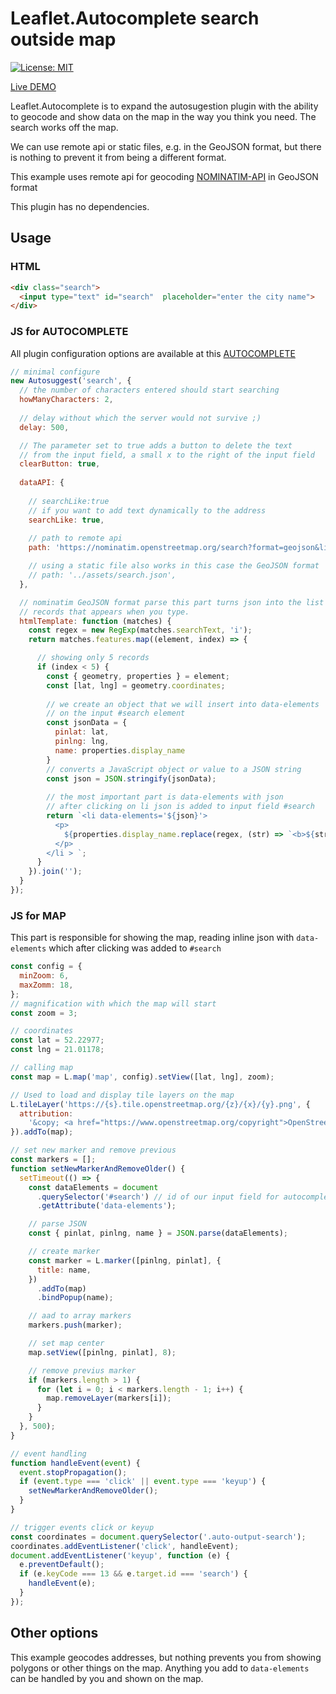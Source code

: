 # Leaflet.Autocomplete search outside map

[![License: MIT](https://img.shields.io/badge/License-MIT-blue.svg)](https://opensource.org/licenses/MIT)

[Live DEMO](https://tomik23.github.io/Leaflet.Autocomplete/)

Leaflet.Autocomplete is to expand the autosugestion plugin with the ability to geocode and show data on the map in the way you think you need. The search works off the map.

We can use remote api or static files, e.g. in the GeoJSON format, but there is nothing to prevent it from being a different format.

This example uses remote api for geocoding [NOMINATIM-API](https://nominatim.org/release-docs/latest/api/Search/) in GeoJSON format

This plugin has no dependencies.

## Usage

### HTML

```html
<div class="search">
  <input type="text" id="search"  placeholder="enter the city name">
</div>
```

### JS for AUTOCOMPLETE

All plugin configuration options are available at this [AUTOCOMPLETE](https://github.com/tomik23/autosuggest)

```js
// minimal configure
new Autosuggest('search', {
  // the number of characters entered should start searching
  howManyCharacters: 2,
  
  // delay without which the server would not survive ;)
  delay: 500, 

  // The parameter set to true adds a button to delete the text
  // from the input field, a small x to the right of the input field
  clearButton: true, 
  
  dataAPI: {
  
    // searchLike:true 
    // if you want to add text dynamically to the address
    searchLike: true,
  
    // path to remote api
    path: 'https://nominatim.openstreetmap.org/search?format=geojson&limit=5&q=',

    // using a static file also works in this case the GeoJSON format
    // path: '../assets/search.json',
  },

  // nominatim GeoJSON format parse this part turns json into the list of
  // records that appears when you type.
  htmlTemplate: function (matches) {
    const regex = new RegExp(matches.searchText, 'i');
    return matches.features.map((element, index) => {

      // showing only 5 records
      if (index < 5) {
        const { geometry, properties } = element;
        const [lat, lng] = geometry.coordinates;
      
        // we create an object that we will insert into data-elements
        // on the input #search element
        const jsonData = {
          pinlat: lat,
          pinlng: lng,
          name: properties.display_name
        }
        // converts a JavaScript object or value to a JSON string
        const json = JSON.stringify(jsonData);
        
        // the most important part is data-elements with json
        // after clicking on li json is added to input field #search
        return `<li data-elements='${json}'>
          <p>
            ${properties.display_name.replace(regex, (str) => `<b>${str}</b>`)}
          </p>
        </li > `;
      }
    }).join('');
  }
});
```

### JS for MAP

This part is responsible for showing the map, reading inline json with `data-elements` which after clicking was added to `#search`

```js
const config = {
  minZoom: 6,
  maxZomm: 18,
};
// magnification with which the map will start
const zoom = 3;

// coordinates
const lat = 52.22977;
const lng = 21.01178;

// calling map
const map = L.map('map', config).setView([lat, lng], zoom);

// Used to load and display tile layers on the map
L.tileLayer('https://{s}.tile.openstreetmap.org/{z}/{x}/{y}.png', {
  attribution:
    '&copy; <a href="https://www.openstreetmap.org/copyright">OpenStreetMap</a> contributors',
}).addTo(map);

// set new marker and remove previous
const markers = [];
function setNewMarkerAndRemoveOlder() {
  setTimeout(() => {
    const dataElements = document
      .querySelector('#search') // id of our input field for autocomplete
      .getAttribute('data-elements');

    // parse JSON
    const { pinlat, pinlng, name } = JSON.parse(dataElements);

    // create marker
    const marker = L.marker([pinlng, pinlat], {
      title: name,
    })
      .addTo(map)
      .bindPopup(name);

    // aad to array markers
    markers.push(marker);

    // set map center
    map.setView([pinlng, pinlat], 8);

    // remove previus marker
    if (markers.length > 1) {
      for (let i = 0; i < markers.length - 1; i++) {
        map.removeLayer(markers[i]);
      }
    }
  }, 500);
}

// event handling
function handleEvent(event) {
  event.stopPropagation();
  if (event.type === 'click' || event.type === 'keyup') {
    setNewMarkerAndRemoveOlder();
  }
}

// trigger events click or keyup
const coordinates = document.querySelector('.auto-output-search');
coordinates.addEventListener('click', handleEvent);
document.addEventListener('keyup', function (e) {
  e.preventDefault();
  if (e.keyCode === 13 && e.target.id === 'search') {
    handleEvent(e);
  }
});
```
## Other options

This example geocodes addresses, but nothing prevents you from showing polygons or other things on the map. Anything you add to `data-elements` can be handled by you and shown on the map.